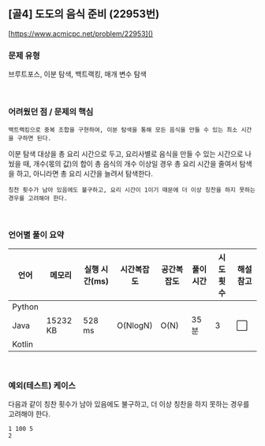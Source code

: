 ## [골4] 도도의 음식 준비 (22953번)

[https://www.acmicpc.net/problem/22953]()

### 문제 유형

브루트포스, 이분 탐색, 백트랙킹, 매개 변수 탐색

<br>

### 어려웠던 점 / 문제의 핵심

`백트랙킹으로 중복 조합을 구현하여, 이분 탐색을 통해 모든 음식을 만들 수 있는 최소 시간을 구하면 된다.`

이분 탐색 대상을 총 요리 시간으로 두고, 요리사별로 음식을 만들 수 있는 시간으로 나눴을 때, 개수(몫의 값)의 합이 총 음식의 개수 이상일 경우 총 요리 시간을 줄여서 탐색을 하고, 아니라면 총 요리 시간을 늘려서 탐색한다.

`칭찬 횟수가 남아 있음에도 불구하고, 요리 시간이 1이기 때문에 더 이상 칭찬을 하지 못하는 경우를 고려해야 한다.`

<br>

### 언어별 풀이 요약

| 언어   | 메모리   | 실행 시간(ms) | 시간복잡도 | 공간복잡도 | 풀이 시간 | 시도 횟수 | 해설 참고            |
| ------ | -------- | ------------- | ---------- | ---------- | --------- | --------- | -------------------- |
| Python |          |               |            |            |           |           |                      |
| Java   | 15232 KB | 528 ms        | O(NlogN)   | O(N)       | 35분      | 3         | :white_large_square: |
| Kotlin |          |               |            |            |           |           |                      |

<br>

### 예외(테스트) 케이스

다음과 같이 칭찬 횟수가 남아 있음에도 불구하고, 더 이상 칭찬을 하지 못하는 경우를 고려해야 한다.

```
1 100 5
2
```

